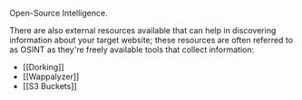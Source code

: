 Open-Source Intelligence.

There are also external resources available that can help in discovering information about your target website; these resources are often referred to as OSINT as they're freely available tools that collect information:

- [[Dorking]]
- [[Wappalyzer]]
- [[S3 Buckets]]